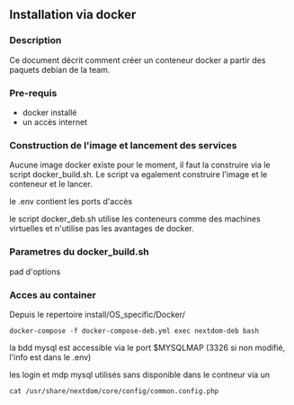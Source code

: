 ## Installation via docker

### Description

Ce document décrit comment créer un conteneur docker a partir des paquets debian de la team.

### Pre-requis

- docker installé
- un accès internet

### Construction de l'image et lancement des services 

Aucune image docker existe pour le moment, il faut la construire via le script docker_build.sh. 
Le script va egalement construire l'image et le conteneur et le lancer.

le .env contient les ports d'accès

le script docker_deb.sh utilise les conteneurs comme des machines virtuelles et n'utilise pas les avantages de docker.


### Parametres du docker_build.sh

pad d'options 

### Acces au container

Depuis le repertoire install/OS_specific/Docker/ 

```docker-compose -f docker-compose-deb.yml exec nextdom-deb bash```

la bdd mysql est accessible via le port $MYSQLMAP (3326 si non modifié, l'info est dans le .env)

les login et mdp mysql utilisés sans disponible dans le contneur via un 

```cat /usr/share/nextdom/core/config/common.config.php```

##